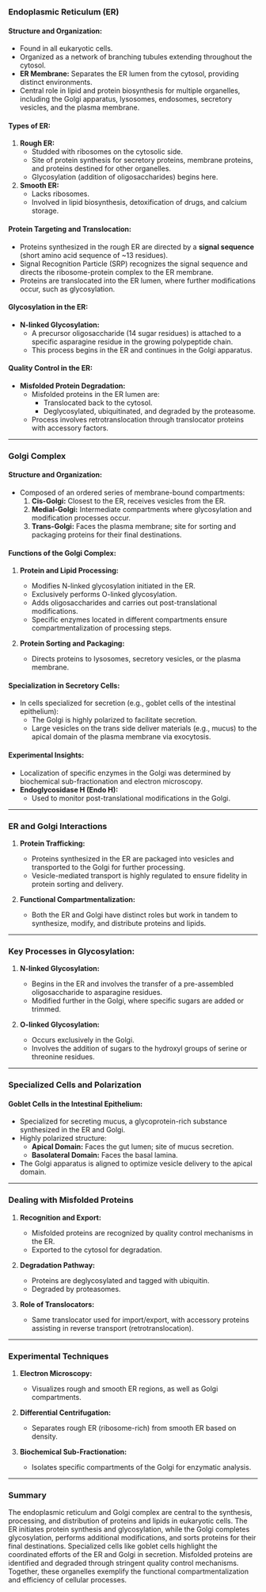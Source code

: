 ### **Endoplasmic Reticulum (ER)**

#### **Structure and Organization:**

- Found in all eukaryotic cells.
- Organized as a network of branching tubules extending throughout the cytosol.
- **ER Membrane:** Separates the ER lumen from the cytosol, providing distinct environments.
- Central role in lipid and protein biosynthesis for multiple organelles, including the Golgi apparatus, lysosomes, endosomes, secretory vesicles, and the plasma membrane.

#### **Types of ER:**

1. **Rough ER:**
    - Studded with ribosomes on the cytosolic side.
    - Site of protein synthesis for secretory proteins, membrane proteins, and proteins destined for other organelles.
    - Glycosylation (addition of oligosaccharides) begins here.
2. **Smooth ER:**
    - Lacks ribosomes.
    - Involved in lipid biosynthesis, detoxification of drugs, and calcium storage.

#### **Protein Targeting and Translocation:**

- Proteins synthesized in the rough ER are directed by a **signal sequence** (short amino acid sequence of ~13 residues).
- Signal Recognition Particle (SRP) recognizes the signal sequence and directs the ribosome-protein complex to the ER membrane.
- Proteins are translocated into the ER lumen, where further modifications occur, such as glycosylation.

#### **Glycosylation in the ER:**

- **N-linked Glycosylation:**
    - A precursor oligosaccharide (14 sugar residues) is attached to a specific asparagine residue in the growing polypeptide chain.
    - This process begins in the ER and continues in the Golgi apparatus.

#### **Quality Control in the ER:**

- **Misfolded Protein Degradation:**
    - Misfolded proteins in the ER lumen are:
        - Translocated back to the cytosol.
        - Deglycosylated, ubiquitinated, and degraded by the proteasome.
    - Process involves retrotranslocation through translocator proteins with accessory factors.

---

### **Golgi Complex**

#### **Structure and Organization:**

- Composed of an ordered series of membrane-bound compartments:
    1. **Cis-Golgi:** Closest to the ER, receives vesicles from the ER.
    2. **Medial-Golgi:** Intermediate compartments where glycosylation and modification processes occur.
    3. **Trans-Golgi:** Faces the plasma membrane; site for sorting and packaging proteins for their final destinations.

#### **Functions of the Golgi Complex:**

1. **Protein and Lipid Processing:**
    
    - Modifies N-linked glycosylation initiated in the ER.
    - Exclusively performs O-linked glycosylation.
    - Adds oligosaccharides and carries out post-translational modifications.
    - Specific enzymes located in different compartments ensure compartmentalization of processing steps.
2. **Protein Sorting and Packaging:**
    
    - Directs proteins to lysosomes, secretory vesicles, or the plasma membrane.

#### **Specialization in Secretory Cells:**

- In cells specialized for secretion (e.g., goblet cells of the intestinal epithelium):
    - The Golgi is highly polarized to facilitate secretion.
    - Large vesicles on the trans side deliver materials (e.g., mucus) to the apical domain of the plasma membrane via exocytosis.

#### **Experimental Insights:**

- Localization of specific enzymes in the Golgi was determined by biochemical sub-fractionation and electron microscopy.
- **Endoglycosidase H (Endo H):**
    - Used to monitor post-translational modifications in the Golgi.

---

### **ER and Golgi Interactions**

1. **Protein Trafficking:**
    
    - Proteins synthesized in the ER are packaged into vesicles and transported to the Golgi for further processing.
    - Vesicle-mediated transport is highly regulated to ensure fidelity in protein sorting and delivery.
2. **Functional Compartmentalization:**
    
    - Both the ER and Golgi have distinct roles but work in tandem to synthesize, modify, and distribute proteins and lipids.

---

### **Key Processes in Glycosylation:**

1. **N-linked Glycosylation:**
    
    - Begins in the ER and involves the transfer of a pre-assembled oligosaccharide to asparagine residues.
    - Modified further in the Golgi, where specific sugars are added or trimmed.
2. **O-linked Glycosylation:**
    
    - Occurs exclusively in the Golgi.
    - Involves the addition of sugars to the hydroxyl groups of serine or threonine residues.

---

### **Specialized Cells and Polarization**

#### **Goblet Cells in the Intestinal Epithelium:**

- Specialized for secreting mucus, a glycoprotein-rich substance synthesized in the ER and Golgi.
- Highly polarized structure:
    - **Apical Domain:** Faces the gut lumen; site of mucus secretion.
    - **Basolateral Domain:** Faces the basal lamina.
- The Golgi apparatus is aligned to optimize vesicle delivery to the apical domain.

---

### **Dealing with Misfolded Proteins**

1. **Recognition and Export:**
    
    - Misfolded proteins are recognized by quality control mechanisms in the ER.
    - Exported to the cytosol for degradation.
2. **Degradation Pathway:**
    
    - Proteins are deglycosylated and tagged with ubiquitin.
    - Degraded by proteasomes.
3. **Role of Translocators:**
    
    - Same translocator used for import/export, with accessory proteins assisting in reverse transport (retrotranslocation).

---

### **Experimental Techniques**

1. **Electron Microscopy:**
    
    - Visualizes rough and smooth ER regions, as well as Golgi compartments.
2. **Differential Centrifugation:**
    
    - Separates rough ER (ribosome-rich) from smooth ER based on density.
3. **Biochemical Sub-Fractionation:**
    
    - Isolates specific compartments of the Golgi for enzymatic analysis.

---

### **Summary**

The endoplasmic reticulum and Golgi complex are central to the synthesis, processing, and distribution of proteins and lipids in eukaryotic cells. The ER initiates protein synthesis and glycosylation, while the Golgi completes glycosylation, performs additional modifications, and sorts proteins for their final destinations. Specialized cells like goblet cells highlight the coordinated efforts of the ER and Golgi in secretion. Misfolded proteins are identified and degraded through stringent quality control mechanisms. Together, these organelles exemplify the functional compartmentalization and efficiency of cellular processes.
